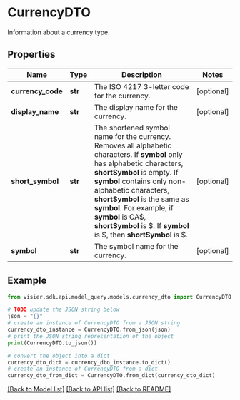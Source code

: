 # CurrencyDTO

Information about a currency type.

## Properties

Name | Type | Description | Notes
------------ | ------------- | ------------- | -------------
**currency_code** | **str** | The ISO 4217 3-letter code for the currency. | [optional] 
**display_name** | **str** | The display name for the currency. | [optional] 
**short_symbol** | **str** | The shortened symbol name for the currency.  Removes all alphabetic characters. If **symbol** only has alphabetic characters, **shortSymbol** is empty.  If **symbol** contains only non-alphabetic characters, **shortSymbol** is the same as **symbol**.  For example, if **symbol** is CA$, **shortSymbol** is $. If **symbol** is $, then **shortSymbol** is $. | [optional] 
**symbol** | **str** | The symbol name for the currency. | [optional] 

## Example

```python
from visier.sdk.api.model_query.models.currency_dto import CurrencyDTO

# TODO update the JSON string below
json = "{}"
# create an instance of CurrencyDTO from a JSON string
currency_dto_instance = CurrencyDTO.from_json(json)
# print the JSON string representation of the object
print(CurrencyDTO.to_json())

# convert the object into a dict
currency_dto_dict = currency_dto_instance.to_dict()
# create an instance of CurrencyDTO from a dict
currency_dto_from_dict = CurrencyDTO.from_dict(currency_dto_dict)
```
[[Back to Model list]](../README.md#documentation-for-models) [[Back to API list]](../README.md#documentation-for-api-endpoints) [[Back to README]](../README.md)


